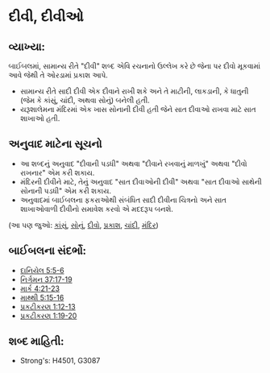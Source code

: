 # દીવી, દીવીઓ 

## વ્યાખ્યા: 

બાઈબલમાં, સામાન્ય રીતે "દીવી" શબ્દ એવિ રચનાનો ઉલ્લેખ કરે છે જેના પર દીવો મૂકવામાં આવે જેથી તે ઓરડામાં પ્રકાશ આપે.

* સામાન્ય રીતે સાદી દીવી એક દીવાને રાખી શકે અને તે માટીની, લાકડાની, કે ધાતુની (જેમ કે કાંસું, ચાંદી, અથવા સોનું) બનેલી હતી.
* યરૂશાલેમના મંદિરમાં એક ખાસ સોનાની દીવી હતી જેને સાત દીવાઓ રાખવા માટે સાત શાખાઓ હતી.

## અનુવાદ માટેના સૂચનો 

* આ શબ્દનું અનુવાદ "દીવાની પડધી" અથવા "દીવાને રખવાનું માળખું" અથવા "દીવો રાખનાર" એમ કરી શકાય.
* મંદિરની દીવીને માટે, તેનું અનુવાદ "સાત દીવાઓની દીવી" અથવા "સાત દીવાઓ સાથેની સોનાની પડધી" એમ કરી શકાય.
* અનુવાદમાં બાઈબલના ફકરાઓથી સંબંધિત સાદી દીવીના ચિત્રનો અને સાત શાખાઓવાળી દીવીનો સમાવેશ કરવો એ મદદરૂપ બનશે.

(આ પણ જુઓ: [કાંસું](../other/bronze.md), [સોનું](../other/gold.md), [દીવો](../other/lamp.md), [પ્રકાશ](../other/light.md), [ચાંદી](../other/silver.md), [મંદિર](../kt/temple.md))

## બાઈબલના સંદર્ભો: 

* [દાનિયેલ 5:5-6](rc://gu/tn/help/dan/05/05)
* [નિર્ગમન 37:17-19](rc://gu/tn/help/exo/37/17)
* [માર્ક 4:21-23](rc://gu/tn/help/mrk/04/21)
* [માથ્થી 5:15-16](rc://gu/tn/help/mat/05/15)
* [પ્રકટીકરણ 1:12-13](rc://gu/tn/help/rev/01/12)
* [પ્રકટીકરણ 1:19-20](rc://gu/tn/help/rev/01/19)

## શબ્દ માહિતી: 

* Strong's: H4501, G3087
